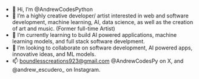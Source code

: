 - 👋 Hi, I’m @AndrewCodesPython
- 👀 I’m a highly creative developer/ artist interested in web and software development, machine learning, AI, data science, as well as the creation of art and music. (Former full-time Artist) 
- 🌱 I’m currently learning to build AI powered applications, machine learning models, and full stack software develpment. 
- 💞️ I’m looking to collaborate on software development, AI powered apps, innovative ideas, and ML models. 
- 📫 boundlesscreations923@gmail.com @AndrewCodesPy on X, and @andrew_escudero_ on Instagram.

<!---
AndrewCodesPython/AndrewCodesPython is a ✨ special ✨ repository because its `README.md` (this file) appears on your GitHub profile.
You can click the Preview link to take a look at your changes.
--->
